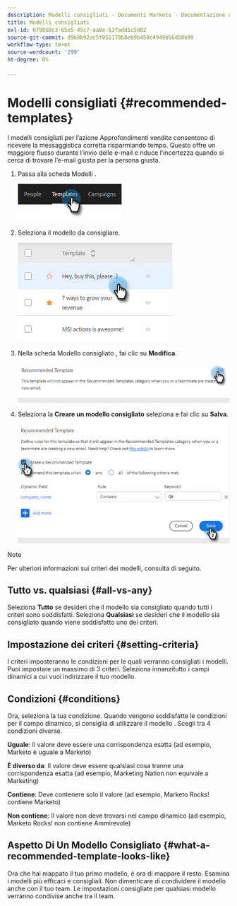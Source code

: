 ```yaml
---
description: Modelli consigliati - Documenti Marketo - Documentazione del prodotto
title: Modelli consigliati
exl-id: 079068c3-65e5-45c7-aa8e-63fadd1c5d02
source-git-commit: d9b8b92ac5f051178b8eb9b450c4949b56d50b99
workflow-type: tm+mt
source-wordcount: '299'
ht-degree: 0%

---
```


# Modelli consigliati {#recommended-templates}

I modelli consigliati per l’azione Approfondimenti vendite consentono di ricevere la messaggistica corretta risparmiando tempo. Questo offre un maggiore flusso durante l’invio delle e-mail e riduce l’incertezza quando si cerca di trovare l’e-mail giusta per la persona giusta.

1. Passa alla scheda Modelli .

   ![](assets/recommended-templates-1.png)

1. Seleziona il modello da consigliare.

   ![](assets/recommended-templates-2.png)

1. Nella scheda Modello consigliato , fai clic su **Modifica**.

   ![](assets/recommended-templates-3.png)

1. Seleziona la **Creare un modello consigliato** seleziona e fai clic su **Salva**.

   ![](assets/recommended-templates-4.png)

>[!NOTE]
>
>Per ulteriori informazioni sui criteri dei modelli, consulta di seguito.

## Tutto vs. qualsiasi {#all-vs-any}

Seleziona **Tutto** se desideri che il modello sia consigliato quando tutti i criteri sono soddisfatti. Seleziona **Qualsiasi** se desideri che il modello sia consigliato quando viene soddisfatto uno dei criteri.

## Impostazione dei criteri {#setting-criteria}

I criteri imposteranno le condizioni per le quali verranno consigliati i modelli. Puoi impostare un massimo di 3 criteri. Seleziona innanzitutto i campi dinamici a cui vuoi indirizzare il tuo modello.

## Condizioni {#conditions}

Ora, seleziona la tua condizione. Quando vengono soddisfatte le condizioni per il campo dinamico, si consiglia di utilizzare il modello . Scegli tra 4 condizioni diverse.

**Uguale**: Il valore deve essere una corrispondenza esatta (ad esempio, Marketo è uguale a Marketo)

**È diverso da**: Il valore deve essere qualsiasi cosa tranne una corrispondenza esatta (ad esempio, Marketing Nation non equivale a Marketing)

**Contiene**: Deve contenere solo il valore (ad esempio, Marketo Rocks! contiene Marketo)

**Non contiene**: Il valore non deve trovarsi nel campo dinamico (ad esempio, Marketo Rocks! non contiene Ammirevole)

## Aspetto Di Un Modello Consigliato {#what-a-recommended-template-looks-like}

Ora che hai mappato il tuo primo modello, è ora di mappare il resto. Esamina i modelli più efficaci e consigliali. Non dimenticare di condividere il modello anche con il tuo team. Le impostazioni consigliate per qualsiasi modello verranno condivise anche tra il team.
